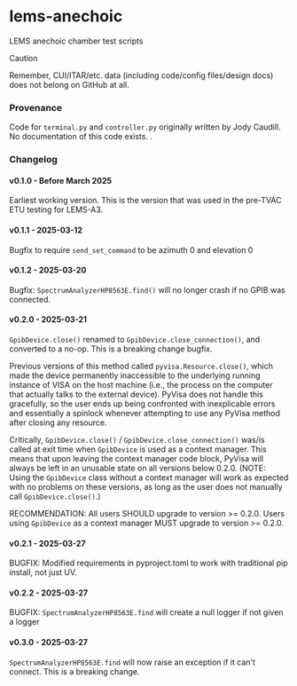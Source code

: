 # lems-anechoic
LEMS anechoic chamber test scripts

> [!CAUTION]  
> Remember, CUI/ITAR/etc. data (including code/config files/design docs) does not belong on GitHub at all.

### Provenance

Code for `terminal.py` and `controller.py` originally written by Jody Caudill. No documentation of this code exists.
.

### Changelog

#### v0.1.0 - Before March 2025

Earliest working version. This is the version that was used in the pre-TVAC ETU testing for LEMS-A3.

#### v0.1.1 - 2025-03-12

Bugfix to require `send_set_command` to be azimuth 0 and elevation 0

#### v0.1.2 - 2025-03-20

Bugfix:  `SpectrumAnalyzerHP8563E.find()` will no longer crash if no GPIB was connected.

#### v0.2.0 - 2025-03-21

`GpibDevice.close()` renamed to `GpibDevice.close_connection()`, and converted to a no-op. This is a breaking change bugfix.

Previous versions of this method called `pyvisa.Resource.close()`, which made the device permanently
inaccessible to the underlying running instance of VISA on the host machine (i.e., the process on the computer that actually talks to the external device).
PyVisa does not handle this gracefully, so the user ends up being confronted with inexplicable errors and essentially a spinlock whenever attempting to use any PyVisa method after closing any resource.

Critically, `GpibDevice.close()` / `GpibDevice.close_connection()` was/is called at exit time when `GpibDevice` is used as a context manager.
This means that upon leaving the context manager code block, PyVisa will always be left in an unusable state on all versions below 0.2.0.
(NOTE: Using the `GpibDevice` class without a context manager will work as expected with no problems on these versions, as long as the user does not manually call `GpibDevice.close()`.)

RECOMMENDATION: All users SHOULD upgrade to version >= 0.2.0. Users using `GpibDevice` as a context manager MUST upgrade to version >= 0.2.0.

#### v0.2.1 - 2025-03-27

BUGFIX: Modified requirements in pyproject.toml to work with traditional pip install, not just UV.

#### v0.2.2 - 2025-03-27

BUGFIX: `SpectrumAnalyzerHP8563E.find` will create a null logger if not given a logger

#### v0.3.0 - 2025-03-27

`SpectrumAnalyzerHP8563E.find` will now raise an exception if it can't connect. This is a breaking change.